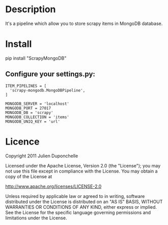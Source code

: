 Description
===========
It's a pipeline which allow you to store scrapy items in MongoDB database.

Install
=======
   pip install "ScrapyMongoDB"

Configure your settings.py:
----------------------------

    ITEM_PIPELINES = [
      'scrapy-mongodb.MongoDBPipeline',
    ]

    MONGODB_SERVER = 'localhost'
    MONGODB_PORT = 27017
    MONGODB_DB = 'scrapy'
    MONGODB_COLLECTION = 'items'
    MONGODB_UNIQ_KEY = 'url'

Licence
=======
Copyright 2011 Julien Duponchelle

Licensed under the Apache License, Version 2.0 (the "License");
you may not use this file except in compliance with the License.
You may obtain a copy of the License at

http://www.apache.org/licenses/LICENSE-2.0

Unless required by applicable law or agreed to in writing, software
distributed under the License is distributed on an "AS IS" BASIS,
WITHOUT WARRANTIES OR CONDITIONS OF ANY KIND, either express or implied.
See the License for the specific language governing permissions and
limitations under the License.